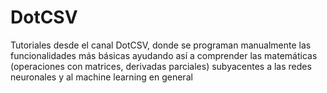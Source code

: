 # DotCSV
Tutoriales desde el canal DotCSV, donde se programan manualmente las funcionalidades más básicas ayudando así a comprender las matemáticas (operaciones con matrices, derivadas parciales) subyacentes a las redes neuronales y al machine learning en general
